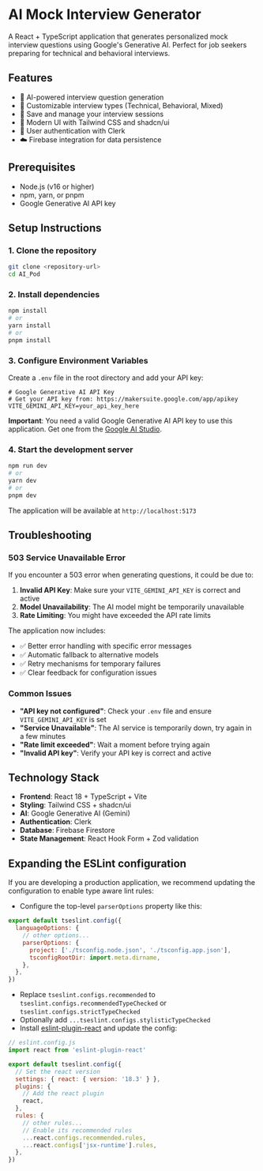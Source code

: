 # AI Mock Interview Generator

A React + TypeScript application that generates personalized mock interview questions using Google's Generative AI. Perfect for job seekers preparing for technical and behavioral interviews.

## Features

- 🤖 AI-powered interview question generation
- 🎯 Customizable interview types (Technical, Behavioral, Mixed)
- 💾 Save and manage your interview sessions
- 🎨 Modern UI with Tailwind CSS and shadcn/ui
- 🔐 User authentication with Clerk
- ☁️ Firebase integration for data persistence

## Prerequisites

- Node.js (v16 or higher)
- npm, yarn, or pnpm
- Google Generative AI API key

## Setup Instructions

### 1. Clone the repository
```bash
git clone <repository-url>
cd AI_Pod
```

### 2. Install dependencies
```bash
npm install
# or
yarn install
# or
pnpm install
```

### 3. Configure Environment Variables

Create a `.env` file in the root directory and add your API key:

```env
# Google Generative AI API Key
# Get your API key from: https://makersuite.google.com/app/apikey
VITE_GEMINI_API_KEY=your_api_key_here
```

**Important**: You need a valid Google Generative AI API key to use this application. Get one from the [Google AI Studio](https://makersuite.google.com/app/apikey).

### 4. Start the development server
```bash
npm run dev
# or
yarn dev
# or
pnpm dev
```

The application will be available at `http://localhost:5173`

## Troubleshooting

### 503 Service Unavailable Error

If you encounter a 503 error when generating questions, it could be due to:

1. **Invalid API Key**: Make sure your `VITE_GEMINI_API_KEY` is correct and active
2. **Model Unavailability**: The AI model might be temporarily unavailable
3. **Rate Limiting**: You might have exceeded the API rate limits

The application now includes:
- ✅ Better error handling with specific error messages
- ✅ Automatic fallback to alternative models
- ✅ Retry mechanisms for temporary failures
- ✅ Clear feedback for configuration issues

### Common Issues

- **"API key not configured"**: Check your `.env` file and ensure `VITE_GEMINI_API_KEY` is set
- **"Service Unavailable"**: The AI service is temporarily down, try again in a few minutes
- **"Rate limit exceeded"**: Wait a moment before trying again
- **"Invalid API key"**: Verify your API key is correct and active

## Technology Stack

- **Frontend**: React 18 + TypeScript + Vite
- **Styling**: Tailwind CSS + shadcn/ui
- **AI**: Google Generative AI (Gemini)
- **Authentication**: Clerk
- **Database**: Firebase Firestore
- **State Management**: React Hook Form + Zod validation

## Expanding the ESLint configuration

If you are developing a production application, we recommend updating the configuration to enable type aware lint rules:

- Configure the top-level `parserOptions` property like this:

```js
export default tseslint.config({
  languageOptions: {
    // other options...
    parserOptions: {
      project: ['./tsconfig.node.json', './tsconfig.app.json'],
      tsconfigRootDir: import.meta.dirname,
    },
  },
})
```

- Replace `tseslint.configs.recommended` to `tseslint.configs.recommendedTypeChecked` or `tseslint.configs.strictTypeChecked`
- Optionally add `...tseslint.configs.stylisticTypeChecked`
- Install [eslint-plugin-react](https://github.com/jsx-eslint/eslint-plugin-react) and update the config:

```js
// eslint.config.js
import react from 'eslint-plugin-react'

export default tseslint.config({
  // Set the react version
  settings: { react: { version: '18.3' } },
  plugins: {
    // Add the react plugin
    react,
  },
  rules: {
    // other rules...
    // Enable its recommended rules
    ...react.configs.recommended.rules,
    ...react.configs['jsx-runtime'].rules,
  },
})
```
